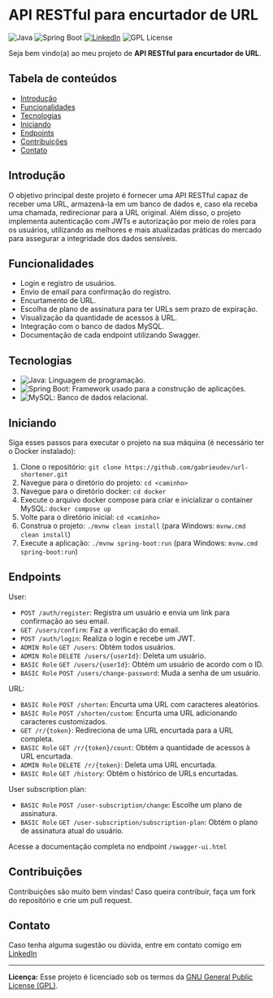 # API RESTful para encurtador de URL

![Java](https://img.shields.io/badge/Java-17-orange) ![Spring Boot](https://img.shields.io/badge/Spring%20Boot-3-green) [![LinkedIn](https://img.shields.io/badge/Connect%20on-LinkedIn-blue)](https://www.linkedin.com/in/gabrieudev) ![GPL License](https://img.shields.io/badge/License-GPL-blue)

Seja bem vindo(a) ao meu projeto de **API RESTful para encurtador de URL**. 

## Tabela de conteúdos

- [Introdução](#introdução)
- [Funcionalidades](#funcionalidades)
- [Tecnologias](#tecnologias)
- [Iniciando](#iniciando)
- [Endpoints](#endpoints)
- [Contribuições](#contribuições)
- [Contato](#contato)

## Introdução

O objetivo principal deste projeto é fornecer uma API RESTful capaz de receber uma URL, armazená-la em um banco de dados e, caso ela receba uma chamada, redirecionar para a URL original. Além disso, o projeto implementa autenticação com JWTs e autorização por meio de roles para os usuários, utilizando as melhores e mais atualizadas práticas do mercado para assegurar a integridade dos dados sensíveis.

## Funcionalidades

- Login e registro de usuários.
- Envio de email para confirmação do registro.
- Encurtamento de URL.
- Escolha de plano de assinatura para ter URLs sem prazo de expiração.
- Visualização da quantidade de acessos à URL.
- Integração com o banco de dados MySQL.
- Documentação de cada endpoint utilizando Swagger.

## Tecnologias

- ![Java](https://img.shields.io/badge/Java-17-orange): Linguagem de programação.
- ![Spring Boot](https://img.shields.io/badge/Spring%20Boot-3-green): Framework usado para a construção de aplicações.
- ![MySQL](https://img.shields.io/badge/MySQL-Database-blue): Banco de dados relacional.

## Iniciando

Siga esses passos para executar o projeto na sua máquina (é necessário ter o Docker instalado):

1. Clone o repositório: `git clone https://github.com/gabrieudev/url-shortener.git`
2. Navegue para o diretório do projeto: `cd <caminho>`
3. Navegue para o diretório docker: `cd docker`
4. Execute o arquivo docker compose para criar e inicializar o container MySQL: `docker compose up`
5. Volte para o diretório inicial: `cd <caminho>`
6. Construa o projeto: `./mvnw clean install` (para Windows: `mvnw.cmd clean install`)
7. Execute a aplicação: `./mvnw spring-boot:run` (para Windows: `mvnw.cmd spring-boot:run`)

## Endpoints

User:

- `POST /auth/register`: Registra um usuário e envia um link para confirmação ao seu email.
- `GET /users/confirm`: Faz a verificação do email.
- `POST /auth/login`: Realiza o login e recebe um JWT.
- `ADMIN Role` `GET /users`: Obtém todos usuários.
- `ADMIN Role` `DELETE /users/{userId}`: Deleta um usuário.
- `BASIC Role` `GET /users/{userId}`: Obtém um usuário de acordo com o ID.
- `BASIC Role` `POST /users/change-password`: Muda a senha de um usuário.

URL:

- `BASIC Role` `POST /shorten`: Encurta uma URL com caracteres aleatórios.
- `BASIC Role` `POST /shorten/custom`: Encurta uma URL adicionando caracteres customizados.
- `GET /r/{token}`: Redireciona de uma URL encurtada para a URL completa.
- `BASIC Role` `GET /r/{token}/count`: Obtém a quantidade de acessos à URL encurtada.
- `ADMIN Role` `DELETE /r/{token}`: Deleta uma URL encurtada.
- `BASIC Role` `GET /history`: Obtém o histórico de URLs encurtadas.

User subscription plan:

- `BASIC Role` `POST /user-subscription/change`: Escolhe um plano de assinatura.
- `BASIC Role` `GET /user-subscription/subscription-plan`: Obtém o plano de assinatura atual do usuário.

Acesse a documentação completa no endpoint `/swagger-ui.html`

## Contribuições

Contribuições são muito bem vindas! Caso queira contribuir, faça um fork do repositório e crie um pull request.

## Contato

Caso tenha alguma sugestão ou dúvida, entre em contato comigo em [LinkedIn](https://www.linkedin.com/in/gabrieudev)

---

**Licença:** Esse projeto é licenciado sob os termos da [GNU General Public License (GPL)](LICENSE).
